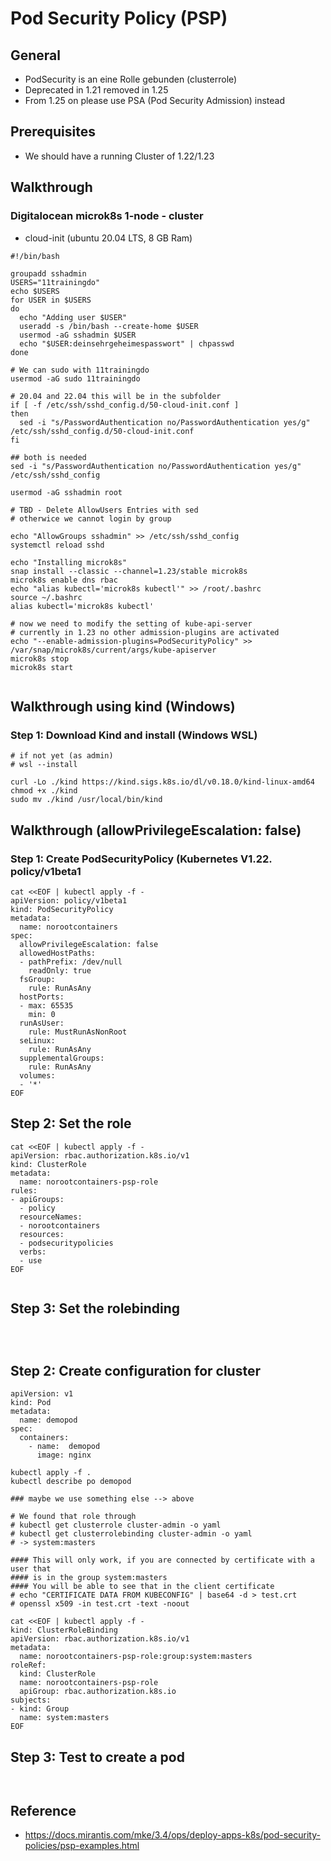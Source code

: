 # Pod Security Policy (PSP)  

## General 

  * PodSecurity is an eine Rolle gebunden (clusterrole)
  * Deprecated in 1.21 removed in 1.25
  * From 1.25 on please use PSA (Pod Security Admission) instead 

## Prerequisites 

  * We should have a running Cluster of 1.22/1.23


## Walkthrough 

### Digitalocean microk8s 1-node - cluster 

  * cloud-init (ubuntu 20.04 LTS, 8 GB Ram) 

```
#!/bin/bash 

groupadd sshadmin
USERS="11trainingdo"
echo $USERS
for USER in $USERS
do
  echo "Adding user $USER"
  useradd -s /bin/bash --create-home $USER
  usermod -aG sshadmin $USER
  echo "$USER:deinsehrgeheimespasswort" | chpasswd
done

# We can sudo with 11trainingdo
usermod -aG sudo 11trainingdo 

# 20.04 and 22.04 this will be in the subfolder
if [ -f /etc/ssh/sshd_config.d/50-cloud-init.conf ]
then
  sed -i "s/PasswordAuthentication no/PasswordAuthentication yes/g" /etc/ssh/sshd_config.d/50-cloud-init.conf
fi

## both is needed 
sed -i "s/PasswordAuthentication no/PasswordAuthentication yes/g" /etc/ssh/sshd_config

usermod -aG sshadmin root

# TBD - Delete AllowUsers Entries with sed 
# otherwice we cannot login by group 

echo "AllowGroups sshadmin" >> /etc/ssh/sshd_config 
systemctl reload sshd 

echo "Installing microk8s"
snap install --classic --channel=1.23/stable microk8s
microk8s enable dns rbac
echo "alias kubectl='microk8s kubectl'" >> /root/.bashrc
source ~/.bashrc
alias kubectl='microk8s kubectl'

# now we need to modify the setting of kube-api-server
# currently in 1.23 no other admission-plugins are activated
echo "--enable-admission-plugins=PodSecurityPolicy" >> /var/snap/microk8s/current/args/kube-apiserver
microk8s stop
microk8s start


```



## Walkthrough using kind (Windows) 

### Step 1: Download Kind and install (Windows WSL) 

```
# if not yet (as admin)
# wsl --install 

curl -Lo ./kind https://kind.sigs.k8s.io/dl/v0.18.0/kind-linux-amd64
chmod +x ./kind
sudo mv ./kind /usr/local/bin/kind
```




## Walkthrough (allowPrivilegeEscalation: false)

### Step 1: Create PodSecurityPolicy (Kubernetes V1.22. policy/v1beta1 

```
cat <<EOF | kubectl apply -f -
apiVersion: policy/v1beta1
kind: PodSecurityPolicy
metadata:
  name: norootcontainers
spec:
  allowPrivilegeEscalation: false
  allowedHostPaths:
  - pathPrefix: /dev/null
    readOnly: true
  fsGroup:
    rule: RunAsAny
  hostPorts:
  - max: 65535
    min: 0
  runAsUser:
    rule: MustRunAsNonRoot
  seLinux:
    rule: RunAsAny
  supplementalGroups:
    rule: RunAsAny
  volumes:
  - '*'
EOF
```

## Step 2: Set the role

```
cat <<EOF | kubectl apply -f -
apiVersion: rbac.authorization.k8s.io/v1
kind: ClusterRole
metadata:
  name: norootcontainers-psp-role
rules:
- apiGroups:
  - policy
  resourceNames:
  - norootcontainers
  resources:
  - podsecuritypolicies
  verbs:
  - use
EOF


```

## Step 3: Set the rolebinding 

```



```


## Step 2: Create configuration for cluster 

```
apiVersion: v1
kind: Pod
metadata:
  name: demopod
spec:
  containers:
    - name:  demopod
      image: nginx
```

```
kubectl apply -f .
kubectl describe po demopod
```

```
### maybe we use something else --> above 

# We found that role through 
# kubectl get clusterrole cluster-admin -o yaml 
# kubectl get clusterrolebinding cluster-admin -o yaml
# -> system:masters 

#### This will only work, if you are connected by certificate with a user that 
#### is in the group system:masters 
#### You will be able to see that in the client certificate
# echo "CERTIFICATE DATA FROM KUBECONFIG" | base64 -d > test.crt 
# openssl x509 -in test.crt -text -noout

cat <<EOF | kubectl apply -f -
kind: ClusterRoleBinding
apiVersion: rbac.authorization.k8s.io/v1
metadata:
  name: norootcontainers-psp-role:group:system:masters
roleRef:
  kind: ClusterRole
  name: norootcontainers-psp-role
  apiGroup: rbac.authorization.k8s.io
subjects:
- kind: Group
  name: system:masters 
EOF

```

## Step 3: Test to create a pod

```


```


## Reference 

  * https://docs.mirantis.com/mke/3.4/ops/deploy-apps-k8s/pod-security-policies/psp-examples.html
